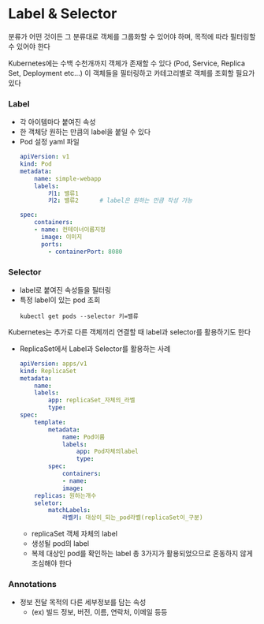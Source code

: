# Label & Selector

분류가 어떤 것이든 그 분류대로 객체를 그룹화할 수 있어야 하며, 목적에 따라 필터링할 수 있어야 한다

Kubernetes에는 수백 수천개까지 객체가 존재할 수 있다 (Pod, Service, Replica Set, Deployment etc...)
이 객체들을 필터링하고 카테고리별로 객체를 조회할 필요가 있다

### Label
- 각 아이템마다 붙여진 속성
- 한 객체당 원하는 만큼의 label을 붙일 수 있다
- Pod 설정 yaml 파일
    ```yaml
    apiVersion: v1
    kind: Pod
    metadata:
        name: simple-webapp
        labels:
            키1: 밸류1
            키2: 밸류2      # label은 원하는 만큼 작성 가능

    spec:
        containers:
        - name: 컨테이너이름지정
          image: 이미지
          ports:
            - containerPort: 8080
    ```
### Selector
- label로 붙여진 속성들을 필터링
- 특정 label이 있는 pod 조회
    ```shell
    kubectl get pods --selector 키=밸류
    ```


Kubernetes는 추가로 다른 객체끼리 연결할 때 label과 selector를 활용하기도 한다
- ReplicaSet에서 Label과 Selector를 활용하는 사례
    ```yaml
    apiVersion: apps/v1
    kind: ReplicaSet
    metadata:
        name:
        labels:
            app: replicaSet_자체의_라벨
            type:
    spec:
        template:
            metadata:
                name: Pod이름
                labels:
                    app: Pod자체의label
                    type:
            spec:
                containers:
                - name: 
                image: 
        replicas: 원하는개수
        seletor:
            matchLabels: 
                라벨키: 대상이_되는_pod라벨(replicaSet이_구분)
    ```
    - replicaSet 객체 자체의 label
    - 생성될 pod의 label 
    - 복제 대상인 pod를 확인하는 label
    총 3가지가 활용되었으므로 혼동하지 않게 조심해야 한다

### Annotations
- 정보 전달 목적의 다른 세부정보를 담는 속성
    - (ex) 빌드 정보, 버전, 이름, 연락처, 이메일 등등
